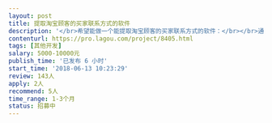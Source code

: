 ```yaml
---                
layout: post       
title: 提取淘宝顾客的买家联系方式的软件           
description: '</br>希望能做一个能提取淘宝顾客的买家联系方式的软件：</br></br>通过关键词搜索，能提取最近买过带有这个关键词的产品的顾客。</br>比如：我现在想提取最近3个月内买过“惠普暗影精灵2代”这个关键词的产品的顾客。那要实现在软件里边输入这个关键词，选择最近3个月就可以提取这三个月内购买过这个产品的顾客的联系方式，比如：淘宝会员ID，电话号码；</br></br>我这边有看到一些软件可以实现我所说的，如果觉得可以做的，可以联系我，细聊；</br>'     
contenturl: https://pro.lagou.com/project/8405.html      
tags: [其他开发]            
salary: 5000-10000元          
publish_time: '已发布 6 小时'         
start_time: '2018-06-13 10:23:29'           
review: 143人                   
apply: 2人                   
recommend: 5人                   
time_range: 1-3个月              
status: 招募中                  
---                 
```

